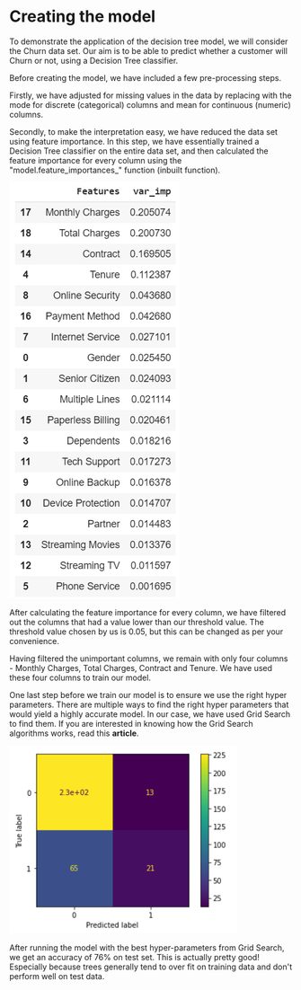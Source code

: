 # Creating the model

To demonstrate the application of the decision tree model, we will consider the Churn data set. Our aim is to be able to predict whether a customer will Churn or not, using a Decision Tree classifier. 

Before creating the model, we have included a few pre-processing steps. 

Firstly, we have adjusted for missing values in the data by replacing with the mode for discrete \(categorical\) columns and mean for continuous \(numeric\) columns.

Secondly, to make the interpretation easy, we have reduced the data set using feature importance. In this step, we have essentially trained a Decision Tree classifier on the entire data set, and then calculated the feature importance for every column using the "model.feature\_importances\_" function \(inbuilt function\).

![Variable Importance](../../.gitbook/assets/image%20%2822%29.png)

After calculating the feature importance for every column, we have filtered out the columns that had a value lower than our threshold value. The threshold value chosen by us is 0.05, but this can be changed as per your convenience. 

Having filtered the unimportant columns, we remain with only four columns - Monthly Charges, Total Charges, Contract and Tenure. We have used these four columns to train our model.

One last step before we train our model is to ensure we use the right hyper parameters. There are multiple ways to find the right hyper parameters that would yield a highly accurate model. In our case, we have used Grid Search to find them. If you are interested in knowing how the Grid Search algorithms works, read this **article**. 

![Confusion Matrix for test data](../../.gitbook/assets/image%20%2820%29.png)

After running the model with the best hyper-parameters from Grid Search, we get an accuracy of 76% on test set. This is actually pretty good! Especially because trees generally tend to over fit on training data and don't perform well on test data. 

